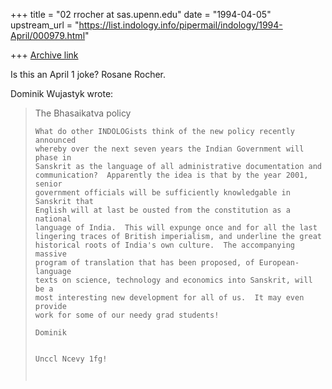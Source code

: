 +++
title = "02 rrocher at sas.upenn.edu"
date = "1994-04-05"
upstream_url = "https://list.indology.info/pipermail/indology/1994-April/000979.html"

+++
[Archive link](https://list.indology.info/pipermail/indology/1994-April/000979.html)

Is this an April 1 joke? Rosane Rocher.

Dominik Wujastyk wrote:
> 
> The Bhasaikatva policy
> ~~~~~~~~~~~~~~~~~~~~~~
> What do other INDOLOGists think of the new policy recently announced
> whereby over the next seven years the Indian Government will phase in
> Sanskrit as the language of all administrative documentation and
> communication?  Apparently the idea is that by the year 2001, senior
> government officials will be sufficiently knowledgable in Sanskrit that
> English will at last be ousted from the constitution as a national
> language of India.  This will expunge once and for all the last
> lingering traces of British imperialism, and underline the great
> historical roots of India's own culture.  The accompanying massive
> program of translation that has been proposed, of European-language
> texts on science, technology and economics into Sanskrit, will be a
> most interesting new development for all of us.  It may even provide
> work for some of our needy grad students!
> 
> Dominik
> 
> 
> Unccl Ncevy 1fg!
> 
>  
> 






